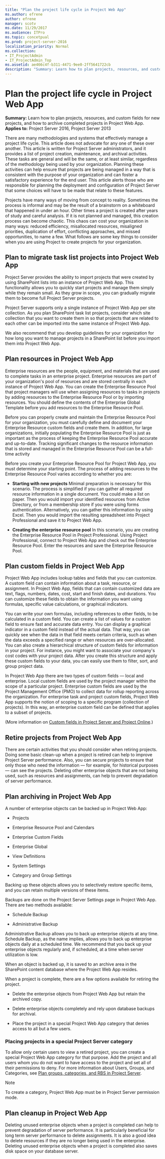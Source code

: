 ```yaml
---
title: "Plan the project life cycle in Project Web App"
ms.author: efrene
author: efrene
manager: scotv
ms.date: 11/29/2017
ms.audience: ITPro
ms.topic: concetpual
ms.prod: project-server-2016
localization_priority: Normal
ms.collection:
- IT_ProjectAdmin
- IT_ProjectAdmin_Top
ms.assetid: ae466c4f-b311-4471-9ee0-2ff5641722cb
description: "Summary: Learn how to plan projects, resources, and custom fields for new projects, and how to archive completed projects in Project Web App."
---
```


# Plan the project life cycle in Project Web App
 
 **Summary:** Learn how to plan projects, resources, and custom fields for new projects, and how to archive completed projects in Project Web App.<br/>
**Applies to:** Project Server 2016, Project Server 2013
  
There are many methodologies and systems that effectively manage a project life cycle. This article does not advocate for any one of these over another. This article is written for Project Server administrators, and it provides a list of project creation, maintenance, and archival activities. These tasks are general and will be the same, or at least similar, regardless of the methodology being used by your organization. Planning these activities can help ensure that projects are being managed in a way that is consistent with the purpose of your organization and can foster a satisfactory experience for the end user. This article alerts those who are responsible for planning the deployment and configuration of Project Server that some choices will have to be made that relate to these features.
  
Projects have many ways of moving from concept to reality. Sometimes the process is informal and may be the result of a brainstorm on a whiteboard that happened in under an hour. Other times a project is created after years of study and careful analysis. If it is not planned and managed, this creation process can become chaotic. This chaos can cost your organization in many ways: reduced efficiency, misallocated resources, misaligned priorities, duplication of effort, conflicting approaches, and missed opportunities, to name a few. What follows are some key things to consider when you are using Project to create projects for your organization.
  
## Plan to migrate task list projects into Project Web App

Project Server provides the ability to import projects that were created by using SharePoint lists into an instance of Project Web App. This functionality allows you to quickly start projects and manage them simply while they remain small. As they grow in scope, you can gradually migrate them to become full Project Server projects.
  
Project Server supports only a single instance of Project Web App per site collection. As you plan SharePoint task list projects, consider which site collection that you want to create them in so that projects that are related to each other can be imported into the same instance of Project Web App.
  
We also recommend that you develop guidelines for your organization for how long you want to manage projects in a SharePoint list before you import them into Project Web App.
  
## Plan resources in Project Web App

Enterprise resources are the people, equipment, and materials that are used to complete tasks in an enterprise project. Enterprise resources are part of your organization's pool of resources and are stored centrally in each instance of Project Web App. You can create the Enterprise Resource Pool that project managers will use when assigning resources to tasks in projects by adding resources to the Enterprise Resource Pool or by importing resources. You should define the contents of the Enterprise Global Template before you add resources to the Enterprise Resource Pool.
  
Before you can properly create and maintain the Enterprise Resource Pool for your organization, you must carefully define and document your Enterprise Resource custom fields and create them. In addition, for large organizations, initially populating the Enterprise Resource Pool is just as important as the process of keeping the Enterprise Resource Pool accurate and up-to-date. Tracking significant changes to the resource information that is stored and managed in the Enterprise Resource Pool can be a full-time activity
  
Before you create your Enterprise Resource Pool for Project Web App, you must determine your starting point. The process of adding resources to the Enterprise Resource Pool varies according to whether you are:
  
- **Starting with new projects** Minimal preparation is necessary for this scenario. The process is simplified if you can gather all required resource information in a single document. You could make a list on paper. Then you would import your identified resources from Active Directory, or from a membership store if you were using forms authentication. Alternatively, you can gather this information by using Excel. Then you would import the resulting spreadsheet into Project Professional and save it to Project Web App.
    
- **Creating the enterprise resource pool** In this scenario, you are creating the Enterprise Resource Pool in Project Professional. Using Project Professional, connect to Project Web App and check out the Enterprise Resource Pool. Enter the resources and save the Enterprise Resource Pool.
    
## Plan custom fields in Project Web App

Project Web App includes lookup tables and fields that you can customize. A custom field can contain information about a task, resource, or assignment. In Project Web App, fields that can contain customized data are text, flags, numbers, dates, cost, start and finish dates, and durations. You can customize these fields to obtain the information you want using formulas, specific value calculations, or graphical indicators.
  
You can write your own formulas, including references to other fields, to be calculated in a custom field. You can create a list of values for a custom field to ensure fast and accurate data entry. You can display a graphical indicator in a custom field instead of the actual data. That way, you can quickly see when the data in that field meets certain criteria, such as when the data exceeds a specified range or when resources are over-allocated. You can also create a hierarchical structure of custom fields for information in your project. For instance, you might want to associate your company's cost codes with your project data. After you create this structure and apply these custom fields to your data, you can easily use them to filter, sort, and group project data.
  
In Project Web App there are two types of custom fields — local and enterprise. Local custom fields are used by the project manager within the scope of a particular project. Enterprise custom fields are used by the Project Management Office (PMO) to collect data for rollup reporting across the organization. For enterprise task and project custom fields, Project Web App supports the notion of scoping to a specific program (collection of projects). In this way, an enterprise custom field can be defined that applies to a subset of projects.
  
(More information on [Custom fields in Project Server and Project Online](planning-project-server-and-project-online-for-technical-decision-makers.md#CustomFields).)
  
## Retire projects from Project Web App

There are certain activities that you should consider when retiring projects. Doing some basic clean-up when a project is retired can help to improve Project Server performance. Also, you can secure projects to ensure that only those who need the information — for example, for historical purposes — can see the projects. Deleting other enterprise objects that are not being used, such as resources and assignments, can help to prevent degradation of server performance. 
  
## Plan archiving in Project Web App

A number of enterprise objects can be backed up in Project Web App:
  
- Projects
    
- Enterprise Resource Pool and Calendars
    
- Enterprise Custom Fields
    
- Enterprise Global
    
- View Definitions
    
- System Settings
    
- Category and Group Settings
    
Backing up these objects allows you to selectively restore specific items, and you can retain multiple versions of these items.
  
Backups are done on the Project Server Settings page in Project Web App. There are two methods available:
  
- Schedule Backup
    
- Administrative Backup
    
Administrative Backup allows you to back up enterprise objects at any time. Schedule Backup, as the name implies, allows you to back up enterprise objects daily at a scheduled time. We recommend that you back up your enterprise objects regularly and, if scheduled, at a time when server utilization is low.
  
When an object is backed up, it is saved to an archive area in the SharePoint content database where the Project Web App resides.
  
When a project is complete, there are a few options available for retiring the project.
  
- Delete the enterprise objects from Project Web App but retain the archived copy.
    
- Delete enterprise objects completely and rely upon database backups for archival.
    
- Place the project in a special Project Web App category that denies access to all but a few users.
    
### Placing projects in a special Project Server category

To allow only certain users to view a retired project, you can create a special Project Web App category for that purpose. Add the project and all users whom you do not want to have access to the project and set all of their permissions to deny. For more information about Users, Groups, and Categories, see [Plan groups, categories, and RBS in Project Server](plan-groups-categories-and-rbs-in-project-server.md).
  
> [!NOTE]
> To create a category, Project Web App must be in Project Server permission mode. 
  
## Plan cleanup in Project Web App

Deleting unused enterprise objects when a project is completed can help to prevent degradation of server performance. It is particularly beneficial for long term server performance to delete assignments. It is also a good idea to delete resources if they are no longer being used in the enterprise. Deleting unused enterprise objects when a project is completed also saves disk space on your database server.
  

